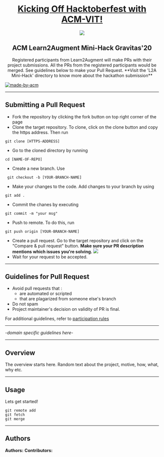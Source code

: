 <h1 align="center"><a href="https://organize.mlh.io/participants/events/4390-kickstarting-hacktoberfest-with-acm-vit">Kicking Off Hacktoberfest with ACM-VIT!</a></h1>
<p align="center">
<img src="https://raw.githubusercontent.com/Malika01/hacktoberfest-readme/master/Final.png">
</p>

<h2 align="center"> ACM Learn2Augment Mini-Hack Gravitas'20 </h2>

<p align="center"> 
Registered participants from Learn2Augment will make PRs with their project submissions. All the PRs from the registered participants would be merged. See guidelines below to make your Pull Request. **Visit the 'L2A Mini-Hack' directory to know more about the hackathon submission**  
</p>

<p>
  <a href="https://acmvit.in/" target="_blank">
    <img alt="made-by-acm" src="https://img.shields.io/badge/MADE%20BY-ACM%20VIT-blue?style=for-the-badge" />
  </a>
    <!-- Uncomment the below line to add the license badge. Make sure the right license badge is reflected. -->
    <!-- <img alt="license" src="https://img.shields.io/badge/License-MIT-green.svg?style=for-the-badge" /> -->
    <!-- forks/stars/tech stack in the form of badges from https://shields.io/ -->
</p>

---
## Submitting a Pull Request

 * Fork the repository by clicking the fork button on top right corner of the page
 * Clone the target repository. To clone, click on the clone button and copy the https address. Then run 
 <pre><code>git clone [HTTPS-ADDRESS]</code></pre>
* Go to the cloned directory by running 
<pre><code>cd [NAME-OF-REPO]</code></pre>
* Create a new branch. Use 
<pre><code> git checkout -b [YOUR-BRANCH-NAME]</code></pre>
* Make your changes to the code. Add changes to your branch by using 
<pre><code>git add .</code></pre>
* Commit the chanes by executing
<pre><code>git commit -m "your msg"</code></pre>
* Push to remote. To do this, run 
<pre><code>git push origin [YOUR-BRANCH-NAME]</code></pre>
* Create a pull request. Go to the target repository and click on the "Compare & pull request" button. **Make sure your PR description mentions which issues you're solving.**
<img src="https://drive.google.com/u/1/uc?id=1f9JKAR-kRvCRGxIs_SAvegaYDPx53T9G&export=download"></img>
* Wait for your request to be accepted. 

---
## Guidelines for Pull Request

<!-- general guidelines here -->
  * Avoid pull requests that :
      * are automated or scripted
      * that are plagarized from someone else's branch
  * Do not spam
  * Project maintainer's decision on validity of PR is final.

  For additional guidelines, refer to [participation rules](https://hacktoberfest.digitalocean.com/details#rules)

---

-_domain specific guidelines here_-
  
---
## Overview

The overview starts here. Random text about the project, motive, how, what, why etc.

---
## Usage
<!-- How To, Features, Installation etc. as subheadings in this section. example-->

Lets get started!
```console
git remote add
git fetch
git merge
```

---
## Authors
**Authors:** <!-- [Elio](https://github.com/lopeselio), [Shovin](https://github.com/NIVOSH379), [Eesha](https://github.com/eeshashetty) .. 
<a href="https://github.com/lopeselio">
  <img src="https://avatars3.githubusercontent.com/u/43913734?s=50&u=904d4252de808002db7695fc3be7a26760001e6d&v=4">
</a>
<a href="https://github.com/NIVOSH379">
  <img src="https://avatars2.githubusercontent.com/u/49613543?s=50&v=4">
</a>
<a href="https://github.com/eeshashetty">
  <img src="https://avatars3.githubusercontent.com/u/46091397?s=50&u=76dbe2bc98de1034035827e11248a1f4999cbce7&v=4">
</a> --> 
**Contributors:** <!-- Generate contributors list using this link - https://contributors-img.web.app/preview -->
